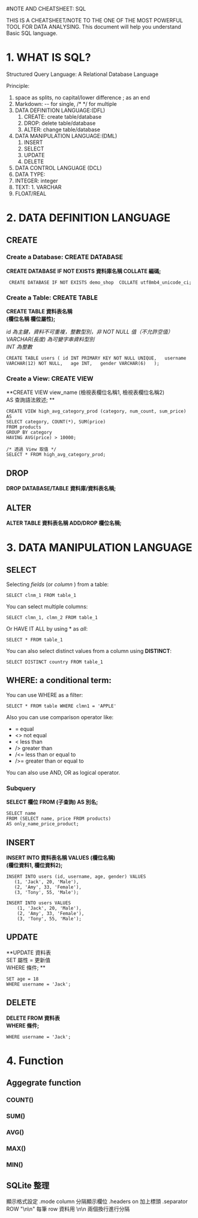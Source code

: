 #NOTE AND CHEATSHEET: SQL

THIS IS A CHEATSHEET/NOTE TO THE ONE OF THE MOST POWERFUL TOOL FOR DATA ANALYSING. This document will help you understand Basic SQL language.

# 1. WHAT IS SQL?

Structured Query Language: A Relational Database Language

Principle:
1. space as splits, no capital/lower difference ; as an end
2. Markdown: -- for single, /* */ for multiple 
3. DATA DEFINITION LANGUAGE:(DFL)
    1. CREATE: create table/database
    2. DROP: delete table/database
    3. ALTER: change table/database
5. DATA MANIPULATION LANGUAGE:(DML)
    1. INSERT
    2. SELECT
    3. UPDATE
    4. DELETE
7. DATA CONTROL LANGUAGE (DCL)
8. DATA TYPE:
  1. INTEGER: integer
  2. TEXT:
    1. VARCHAR
  4. FLOAT/REAL

# 2. DATA DEFINITION LANGUAGE
## CREATE
### Create a Database: CREATE DATABASE

**CREATE DATABASE IF NOT EXISTS 資料庫名稱 
COLLATE 編碼;**

` CREATE DATABASE IF NOT EXISTS demo_shop 
  COLLATE utf8mb4_unicode_ci;`


### Create a Table: CREATE TABLE

**CREATE TABLE 資料表名稱   
(欄位名稱 欄位屬性);**

*id 為主鍵，資料不可重複，整數型別，非 NOT NULL 值（不允許空值）  
VARCHAR(長度) 為可變字串資料型別  
INT 為整數*

`CREATE TABLE users (
    id INT PRIMARY KEY NOT NULL UNIQUE,  
    username VARCHAR(12) NOT NULL,  
    age INT,  
    gender VARCHAR(6)  
);`

### Create a View: CREATE VIEW

**CREATE VIEW view_name (檢視表欄位名稱1, 檢視表欄位名稱2)  
AS 查詢語法敘述; **


```/* 創建 View 檢視表 */
CREATE VIEW high_avg_category_prod (category, num_count, sum_price)
AS
SELECT category, COUNT(*), SUM(price)
FROM products
GROUP BY category
HAVING AVG(price) > 10000;

/* 透過 View 取值 */
SELECT * FROM high_avg_category_prod;
```

## DROP
**DROP DATABASE/TABLE 資料庫/資料表名稱;**

## ALTER
**ALTER TABLE 資料表名稱 ADD/DROP 欄位名稱;**

# 3. DATA MANIPULATION LANGUAGE

## SELECT

Selecting *fields* (or *column* ) from a table:

`SELECT clnm_1 FROM table_1`

You can select multiple columns:

`SELECT clmn_1, clmn_2 FROM table_1`

Or HAVE IT ALL by using * as *all*:

`SELECT * FROM table_1`

You can also select distinct values from a column using **DISTINCT**:

`SELECT DISTINCT country FROM table_1`

## WHERE: a conditional term:

You can use WHERE as a filter:

`SELECT * FROM table WHERE clmn1 = 'APPLE'`

Also you can use comparison operator like:
- = equal
- <> not equal
- < less than
- /> greater than
- /<= less than or equal to
- />= greater than or equal to

You can also use AND, OR as logical operator.

### Subquery

**SELECT 欄位
FROM (子查詢) AS 別名;**

```
SELECT name
FROM (SELECT name, price FROM products)
AS only_name_price_product;

```
## INSERT

**INSERT INTO 資料表名稱 VALUES (欄位名稱)  
(欄位資料1, 欄位資料2);**

```
INSERT INTO users (id, username, age, gender) VALUES
   (1, 'Jack', 20, 'Male'), 
   (2, 'Amy', 33, 'Female'), 
   (3, 'Tony', 55, 'Male');
```

```
INSERT INTO users VALUES  
    (1, 'Jack', 20, 'Male'),
    (2, 'Amy', 33, 'Female'),
    (3, 'Tony', 55, 'Male');
```

## UPDATE

**UPDATE 資料表  
SET 屬性 = 更新值  
WHERE 條件;  **

```UPDATE users  
SET age = 18  
WHERE username = 'Jack';
```

## DELETE

**DELETE FROM 資料表  
WHERE 條件;**

```DELETE FROM users  
WHERE username = 'Jack';
```


# 4. Function

## Aggegrate function

### COUNT()
### SUM()
### AVG()
### MAX()
### MIN()

## SQLite 整理

 顯示格式設定
.mode column 分隔顯示欄位
.headers on 加上標頭
.separator ROW "\n\n" 每筆 row 資料用 \n\n 兩個換行進行分隔

